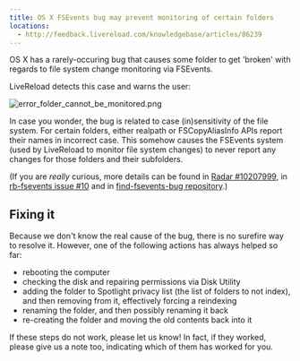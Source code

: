 ```yaml
---
title: OS X FSEvents bug may prevent monitoring of certain folders
locations:
  - http://feedback.livereload.com/knowledgebase/articles/86239
---
```


OS X has a rarely-occuring bug that causes some folder to get 'broken' with regards to file system change monitoring via FSEvents.

LiveReload detects this case and warns the user:

![error_folder_cannot_be_monitored.png](http://assets.livereload.com/error_folder_cannot_be_monitored.png)

In case you wonder, the bug is related to case (in)sensitivity of the file system. For certain folders, either realpath or FSCopyAliasInfo APIs report their names in incorrect case. This somehow causes the FSEvents system (used by LiveReload to monitor file system changes) to never report any changes for those folders and their subfolders.

(If you are _really_ curious, more details can be found in [Radar #10207999](http://openradar.appspot.com/10207999), in [rb-fsevents issue #10](https://github.com/thibaudgg/rb-fsevent/issues/10) and in [find-fsevents-bug repository](https://github.com/andreyvit/find-fsevents-bugs).)

## Fixing it

Because we don't know the real cause of the bug, there is no surefire way to resolve it. However, one of the following actions has always helped so far:

*   rebooting the computer
*   checking the disk and repairing permissions via Disk Utility
*   adding the folder to Spotlight privacy list (the list of folders to not index), and then removing from it, effectively forcing a reindexing
*   renaming the folder, and then possibly renaming it back
*   re-creating the folder and moving the old contents back into it

If these steps do not work, please let us know! In fact, if they worked, please give us a note too, indicating which of them has worked for you.